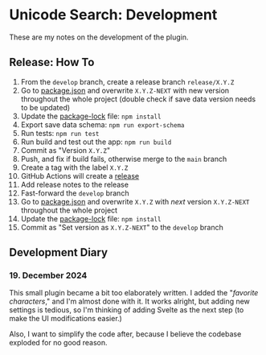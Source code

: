 # Unicode Search: Development

These are my notes on the development of the plugin.

## Release: How To

1. From the `develop` branch, create a release branch `release/X.Y.Z`
2. Go to [package.json](./package.json) and overwrite `X.Y.Z-NEXT` with new version throughout the whole project (double check if save data version needs to be updated)
3. Update the [package-lock](./package-lock.json) file: `npm install`
4. Export save data schema: `npm run export-schema`
5. Run tests: `npm run test`
6. Run build and test out the app: `npm run build`
7. Commit as "Version `X.Y.Z`"
8. Push, and fix if build fails, otherwise merge to the `main` branch
9. Create a tag with the label `X.Y.Z`
10. GitHub Actions will create a [release](https://github.com/BambusControl/obsidian-unicode-search/releases)
11. Add release notes to the release
12. Fast-forward the `develop` branch
13. Go to [package.json](./package.json) and overwrite `X.Y.Z` with _next_ version `X.Y.Z-NEXT` throughout the whole project
14. Update the [package-lock](./package-lock.json) file: `npm install`
15. Commit as "Set version as `X.Y.Z-NEXT`" to the `develop` branch

## Development Diary

### 19. December 2024

This small plugin became a bit too elaborately written.
I added the "_favorite characters_," and I'm almost done with it.
It works alright, but adding new settings is tedious, so I'm thinking of adding Svelte as the next step (to make the UI modifications easier.)

Also, I want to simplify the code after, because I believe the codebase exploded for no good reason.
